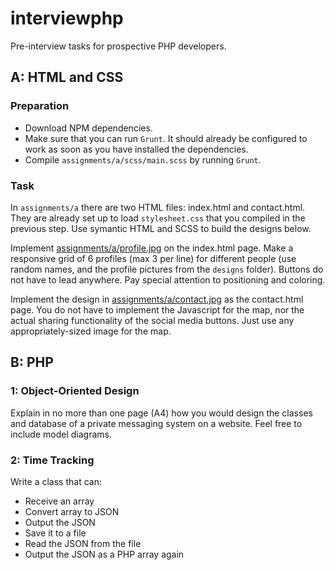 # interviewphp

Pre-interview tasks for prospective PHP developers.

## A: HTML and CSS

### Preparation

- Download NPM dependencies.
- Make sure that you can run `Grunt`. It should already be configured to work as soon as you have installed the dependencies.
- Compile `assignments/a/scss/main.scss` by running `Grunt`.

### Task

In `assignments/a` there are two HTML files: index.html and contact.html. They are already set up to load `stylesheet.css` that you compiled in the previous step. Use symantic HTML and SCSS to build the designs below.

Implement [assignments/a/profile.jpg](assignments/a/designs/profile.jpg) on the index.html page. 
Make a responsive grid of 6 profiles (max 3 per line) for different people (use random names, and the profile pictures from the `designs` folder). Buttons do not have to lead anywhere. Pay special attention to positioning and coloring.

Implement the design in [assignments/a/contact.jpg](assignments/a/designs/contact.jpg) as the contact.html page.
You do not have to implement the Javascript for the map, nor the actual sharing functionality of the social media buttons. Just use any appropriately-sized image for the map.

## B: PHP

### 1: Object-Oriented Design

Explain in no more than one page (A4) how you would design the classes and database of a private messaging system on a website. Feel free to include model diagrams.

### 2: Time Tracking

Write a class that can:

- Receive an array
- Convert array to JSON
- Output the JSON
- Save it to a file
- Read the JSON from the file
- Output the JSON as a PHP array again